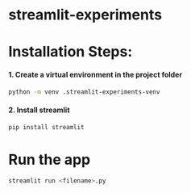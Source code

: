 # streamlit-experiments

# Installation Steps:

#### 1. Create a virtual environment in the project folder
```Bash
python -m venv .streamlit-experiments-venv
```
#### 2. Install streamlit
```Bash
pip install streamlit
```

# Run the app
```Bash
streamlit run <filename>.py
```
